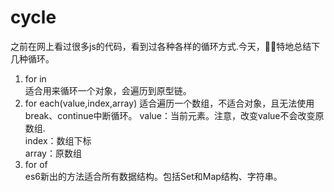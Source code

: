 # cycle

之前在网上看过很多js的代码，看到过各种各样的循环方式.今天，特地总结下几种循环。

1. for in\
   适合用来循环一个对象，会遍历到原型链。
2. for each(value,index,array) 适合遍历一个数组，不适合对象，且无法使用break、continue中断循环。 value：当前元素。注意，改变value不会改变原数组.\
   index：数组下标\
   array：原数组
3. for of\
   es6新出的方法适合所有数据结构。包括Set和Map结构、字符串。
